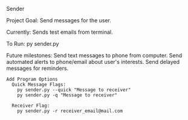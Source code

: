 Sender

Project Goal: Send messages for the user.

Currently:
    Sends test emails from terminal.

To Run:
    py sender.py


Future milestones:
    Send text messages to phone from computer.
    Send automated alerts to phone/email about user's interests.
    Send delayed messages for reminders.

    Add Program Options
      Quick Message Flags:
        py sender.py --quick "Message to receiver"
        py sender.py -q "Message to receiver"

      Receiver Flag:
        py sender.py -r receiver_email@mail.com
